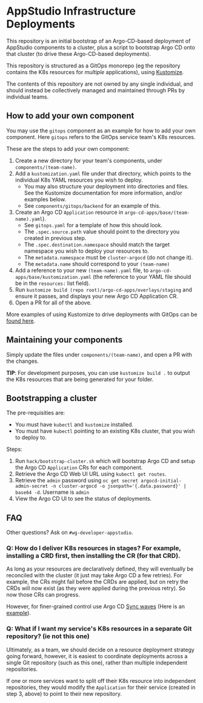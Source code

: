 
# AppStudio Infrastructure Deployments

This repository is an initial bootstrap of an Argo-CD-based deployment of AppStudio components to a cluster, plus a script to bootstrap Argo CD onto that cluster (to drive these Argo-CD-based deployments).

This repository is structured as a GitOps monorepo (eg the repository contains the K8s resources for *multiple* applications), using [Kustomize](https://kustomize.io/).

The contents of this repository are not owned by any single individual, and should instead be collectively managed and maintained through PRs by individual teams.

## How to add your own component

You may use the `gitops` component as an example for how to add your own component. Here `gitops` refers to the GitOps service team's K8s resources.

These are the steps to add your own component:
1) Create a new directory for your team's components, under `components/(team-name)`.
2) Add a `kustomization.yaml` file under that directory, which points to the individual K8s YAML resources you wish to deploy.
    - You may also structure your deployment into directories and files. See the Kustomize documentation for more information, and/or examples below.
    - See `components/gitops/backend` for an example of this.
3) Create an Argo CD `Application` resource in `argo-cd-apps/base/(team-name).yaml`). 
    - See `gitops.yaml` for a template of how this should look.
    - The `.spec.source.path` value should point to the directory you created in previous step.
    - The `.spec.destination.namespace` should match the target namespace you wish to deploy your resources to.
    - The `metadata.namespace` must be `cluster-argocd` (do not change it).
    - The `metadata.name` should correspond to your `(team-name)`
4) Add a reference to your new `(team-name).yaml` file, to `argo-cd-apps/base/kustomization.yaml` (the reference to your YAML file should be in the `resources:` list field).
5) Run `kustomize build (repo root)/argo-cd-apps/overlays/staging` and ensure it passes, and displays your new Argo CD Application CR.
6) Open a PR for all of the above.

More examples of using Kustomize to drive deployments with GitOps can be [found here](https://github.com/redhat-cop/gitops-catalog).

## Maintaining your components

Simply update the files under `components/(team-name)`, and open a PR with the changes. 

**TIP**: For development purposes, you can use `kustomize build .` to output the K8s resources that are being generated for your folder.

## Bootstrapping a cluster

The pre-requisities are:
- You must have `kubectl` and `kustomize` installed. 
- You must have `kubectl` pointing to an existing K8s cluster, that you wish to deploy to.

Steps:
1) Run `hack/bootstrap-cluster.sh` which will bootstrap Argo CD and setup the Argo CD `Application` CRs for each component.
2) Retrieve the Argo CD Web UI URL using `kubectl get routes`.
2) Retrieve the `admin` password using `oc get secret argocd-initial-admin-secret -n cluster-argocd -o jsonpath='{.data.password}' | base64 -d`. Username is `admin`
3) View the Argo CD UI to see the status of deployments.

## FAQ

Other questions? Ask on `#wg-developer-appstudio`.

### Q: How do I deliver K8s resources in stages? For example, installing a CRD first, then installing the CR (for that CRD).

As long as your resources are declaratively defined, they will eventually be reconciled with the cluster (it just may take Argo CD a few retries). For example, the CRs might fail before the CRDs are applied, but on retry the CRDs will now exist (as they were applied during the previous retry). So now those CRs can progress.

However, for finer-grained control use Argo CD [Sync waves](https://argoproj.github.io/argo-cd/user-guide/sync-waves/) (Here is an [example](https://github.com/argoproj/argocd-example-apps/tree/master/sync-waves)).


### Q: What if I want my service's K8s resources in a separate Git repository? (ie not this one)

Ultimately, as a team, we should decide on a resource deployment strategy going forward, however, it is easiest to coordinate deployments across a single Git repository (such as this one), rather than multiple independent repositories.

If one or more services want to split off their K8s resource into independent repositories, they would modify the `Application` for their service (created in step 3, above) to point to their new repository.


